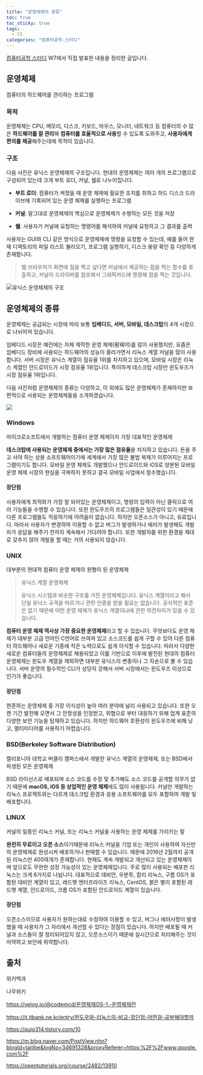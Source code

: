 ```yaml
---
title: "운영체제의 종류"
toc: true
toc_sticky: true
tags:
  - CS
categories: "컴퓨터공학-스터디"
---
```


[컴퓨터공학 스터디](https://www.notion.so/womencsstudyofdsm/WCD-Women-Computer-science-study-of-DSM-women-sport-club-318c9179f512495d917228c2b37da165) W7에서 직접 발표한 내용을 정리한 글입니다.



## 운영체제

컴퓨터의 하드웨어를 관리하는 프로그램



### 목적

운영체제는 CPU, 메모리, 디스크, 키보드, 마우스, 모니터, 네트워크 등 컴퓨터의 수 많은 **하드웨어를 잘 관리**해 **컴퓨터를 효율적으로 사용**할 수 있도록 도와주고, **사용자에게 편의를 제공**해주는데에 목적이 있습니다. 



### 구조

다음 사진은 유닉스 운영체제의 구조입니다. 현대의 운영체제는 여러 개의 프로그램으로 구성되어 있는데 크게 부트 로더, 커널, 쉘로 나누어집니다.

- **부트 로더**: 컴퓨터가 켜졌을 때 운영 체제에 필요한 조치를 취하고 하드 디스크 드라이브에 기록되어 있는 운영 체제를 실행하는 프로그램

- **커널**: 말그대로 운영체제의 핵심으로 운영체제가 수행하는 모든 것을 저장

- **쉘**: 사용자가 커널에 요청하는 명령어를 해석하여 커널에 요청하고 그 결과를 출력

사용자는 GUI와 CLI 같은 방식으로 운영체제에 명령을 요청할 수 있는데, 예를 들어 현재 디렉토리의 파일 리스트 불러오기, 프로그램 실행하기, 디스크 용량 확인 등 다양하게 존재합니다.

>웹 브라우저가 화면에 점을 찍고 싶다면 커널에서 제공하는 점을 찍는 함수를 호출하고, 커널이 드라이버를 참조해서 그래픽카드에 명령해 점을 찍는 것입니다.

![유닉스 운영체제의 구조](https://w.namu.la/s/714c0e6deee4500d49151cfdb943fe1590236291f619ca7cc91e15b159db517b71a2c4f9e9338b74bddec3ec95c809820e8ba7813b8e0eff59a4267058c002f580dc9dbcdb0e9d0539ce773ae25f8bc2007f567221af1cbbd8976a6fe09d7fa5)



## 운영체제의 종류

운영체제는 공급되는 시장에 따라 보통 **임베디드, 서버, 모바일, 데스크탑**의 4개 시장으로 나뉘어져 있습니다. 

임베디드 시장은 예전에는 자체 제작한 운영 체제(펌웨어)를 많이 사용했지만, 요즘은 임베디드 장비에 사용되는 하드웨어의 성능이 올라가면서 리눅스 계열 커널을 많이 사용합니다. 서버 시장은 유닉스 계열이 점유율 1위를 차지하고 있으며, 모바일 시장은 리눅스 계열인 안드로이드가 시장 점유율 1위입니다. 특이하게 데스크탑 시장만 윈도우즈가 시장 점유율 1위입니다.

다음 사진처럼 운영체제의 종류는 다양하고, 이 외에도 많은 운영체제가 존재하지만 보편적으로 사용되는 운영체제들을 소개하겠습니다.

![](https://user-images.githubusercontent.com/45457678/85942661-a76d1200-b965-11ea-9952-0cae1dbad0c6.png)



### Windows

마이크로소프트에서 개발하는 컴퓨터 운영 체제이자 가장 대표적인 운영체제

**데스크탑에 사용되는 운영체제 중에서는 가장 많은 점유율**을 차지하고 있습니다. 돈을 주고 사야 하는 상용 소프트웨어이기에 세계에서 가장 많은 불법 복제가 이루어지는 프로그램이기도 합니다. 모바일 운영 체제도 개발했으나 안드로이드와 iOS로 양분된 모바일 운영 체제 시장의 현실을 극복하지 못하고 결국 모바일 사업에서 철수했습니다. 

#### 장단점

사용자에게 최적화가 가장 잘 되어있는 운영체제이고, 명령의 입력이 아닌 클릭으로 여러 기능들을 수행할 수 있습니다. 또한 윈도우즈의 프로그램들은 일관성이 있기 때문에 다른 프로그램들도 적응하기에 어려움이 없습니다. 하지만 오픈소스가 아니고, 유료입니다. 따라서 사용자가 변경하여 이용할 수 없고 버그가 발생하거나 에러가 발생해도 개발자가 응답을 해주기 전까지 계속해서 기다려야 합니다. 또한 개발자를 위한 환경을 제대로 갖추지 않아 개발을 할 때는 거의 사용되지 않습니다.



### UNIX

대부분의 현대적 컴퓨터 운영 체제의 원형이 된 운영체제

> 유닉스 계열 운영체제
>
> 유닉스 시스템과 비슷한 구조를 가진 운영체제입니다. 유닉스 계열이라고 해서 단일 유닉스 규격을 따르거나 관련 인증을 받을 필요는 없습니다. 공식적인 표준은 없기 때문에 어떤 운영 체제가 유닉스 계열이냐에 관한 의견차이가 있을 수 있습니다. 

**컴퓨터 운영 체제 역사상 가장 중요한 운영체제**라고 할 수 있습니다. 무엇보다도 운영 체제가 대부분 고급 언어인 C언어로 쓰여져 있고 소스코드를 쉽게 구할 수 있어 다른 컴퓨터 하드웨어나 새로운 기종에 적은 노력으로도 쉽게 이식할 수 있습니다. 따라서 다양한 새로운 컴퓨터들의 운영체제로 채용되었고 이를 기반으로 이후에 발전된 현대의 컴퓨터 운영체제는 윈도우 계열을 제외하면 대부분 유닉스의 변종이나 그 자손으로 볼 수 있습니다. 서버 운영의 필수적인 CLI가 상당히 강해서 서버 시장에서는 윈도우즈 이상으로 인기가 좋습니다.

#### 장단점

현존하는 운영체제 중 가장 이식성이 높아 여러 분야에 널리 사용되고 있습니다. 또한 오랜 기간 발전해 오면서 그 안정성을 인정받고, 위협으로 부터 대응하기 위해 업계 표준의 다양한 보안 기능을 탑재하고 있습니다. 하지만 하드웨어 호환성이 윈도우즈에 비해 낮고, 멀티미디어를 사용하기 어렵습니다.



### BSD(Berkeley Software Distribution)

캘리포니아 대학교 버클리 캠퍼스에서 개발한 유닉스 계열의 운영체제, 또는 BSD에서 파생된 모든 운영체제

BSD 라이선스로 배포되며 소스 코드를 수정 및 추가해도 소스 코드를 공개할 의무가 없기 때문에 **macOS, iOS 등 상업적인 운영 체제**에도 많이 사용됩니다. 커널만 개발하는 리눅스 프로젝트와는 다르게 데스크탑 환경과 응용 소프트웨어를 모두 포함하여 개발 및 배포합니다. 



### LINUX

커널의 일종인 리눅스 커널, 또는 리눅스 커널을 사용하는 운영 체제를 가리키는 말

**완전히 무료이고 오픈 소스**이기때문에 리눅스 커널을 기업 또는 개인이 사용하여 자신만의 운영체제로 완성시켜 배포하거나 판매할 수 있습니다. 때문에 2016년 2월까지 공개된 리눅스만 400여개가 존재합니다. 현재도 계속 개발되고 개선되고 있는 운영체제이며 앞으로도 무한한 성장 가능성이 있는 운영체제입니다. 주로 많이 사용되는 배포판 리눅스는 크게 6가지로 나뉩니다. 대표적으로 데비안, 우분투, 칼리 리눅스, 구름 OS가 포함된 데비안 계열이 있고, 레드햇 엔터프라이즈 리눅스, CentOS, 붉은 별이 포함된 레드햇 계열, 안드로이드, 크롬 OS가 포함된 안드로이드 계열이 있습니다.

#### 장단점

오픈소스이므로 사용자가 원하는대로 수정하여 이용할 수 있고, 버그나 에러사항이 발생했을 때 사용자가 그 자리에서 개선할 수 있다는 장점이 있습니다. 하지만 배포될 때 커널과 소스들이 잘 정리되어있지 않고, 오픈소스이기 때문에 실시간으로 처리해주는 것이 미약하고 보안에 취약합니다.



## 출처

위키백과

나무위키

https://velog.io/@codemcd/운영체제OS-1.-운영체제란

https://it.itbank.ne.kr/entry/윈도우와-리눅스의-비교-장단점-어떤걸-공부해야할까

https://quio314.tistory.com/10

https://m.blog.naver.com/PostView.nhn?blogId=taijibe&logNo=34691328&proxyReferer=https:%2F%2Fwww.google.com%2F

https://opentutorials.org/course/2482/13910